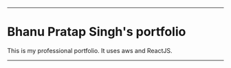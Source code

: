 ---------------------------------------------
# Bhanu Pratap Singh's portfolio


This is my professional portfolio. It uses aws and ReactJS.

_____________________
